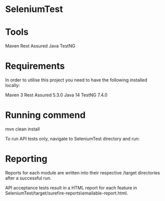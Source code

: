 # SeleniumTest

# Tools

Maven
Rest Assured
Java
TestNG


# Requirements

In order to utilise this project you need to have the following installed locally:

Maven 3
Rest Assured 5.3.0
Java 14
TestNG 7.4.0

# Running commend

mvn clean install

To run API tests only, navigate to SeleniumTest directory and run:


# Reporting

Reports for each module are written into their respective /target directories after a successful run.

API acceptance tests result in a HTML report for each feature in SeleniumTest/target/surefire-reports\emailable-report.html.
